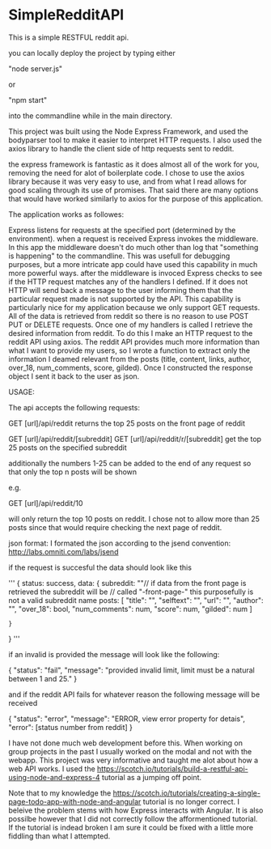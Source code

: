 # SimpleRedditAPI
This is a simple RESTFUL reddit api.

you can locally deploy the project by typing either

"node server.js"
 
 or

"npm start"

into the commandline while in the main directory.

This project was built using the Node Express Framework, and used the bodyparser tool
to make it easier to interpret HTTP requests. I also used the axios library to handle
the client side of http requests sent to reddit.

the express framework is fantastic as it does almost all of the work for you, removing
the need for alot of boilerplate code. I chose to use the axios library because it was
very easy to use, and from what I read allows for good scaling through its use of promises.
That said there are many options that would have worked similarly to axios for the purpose
of this application.

The application works as followes:

Express listens for requests at the specified port (determined by the environment). when
a request is received Express invokes the middleware. In this app the middleware doesn't
do much other than log that "something is happening" to the commandline. This was usefull
for debugging purposes, but a more intricate app could have used this capability in much
more powerful ways. after the middleware is invoced Express checks to see if the HTTP
request matches any of the handlers I defined. If it does not HTTP will send back a
message to the user informing them that the particular request made is not supported
by the API. This capability is particularly nice for my application because we only
support GET requests. All of the data is retrieved from reddit so there is no reason
to use POST PUT or DELETE requests. Once one of my handlers is called I retrieve the
desired information from reddit. To do this I make an HTTP request to the reddit API
using axios. The reddit API provides much more information than what I want to provide my
users, so I wrote a function to extract only the information I deamed relevant from the posts
(title, content, links, author, over_18, num_comments, score, gilded). Once I constructed the
response object I sent it back to the user as json.

USAGE:

The api accepts the following requests:

GET [url]/api/reddit
returns the top 25 posts on the front page of reddit

GET [url]/api/reddit/[subreddit]
GET [url]/api/reddit/r/[subreddit]
get the top 25 posts on the specified subreddit

additionally the numbers 1-25 can be added to the
end of any request so that only the top n posts will
be shown

e.g.

GET [url]/api/reddit/10

will only return the top 10 posts on reddit.
I chose not to allow more than 25 posts since that 
would require checking the next page of reddit.

json format:
I formated the json according to the jsend convention:
http://labs.omniti.com/labs/jsend

if the request is succesful the data should look like this

'''
{
    status: success,
    data: {
        subreddit: ""// if data from the front page is retrieved the subreddit will be 
                     // called "-front-page-" this purposefully is not a valid subreddit name
        posts:
            [
                "title": "",
                "selftext": "",
                "url": "",
                "author": "",
                "over_18": bool,
                "num_comments": num,
                "score": num,
                "gilded": num
            ]
        
    }
}
'''

if an invalid is provided the message will look like the following:

{
    "status": "fail",
    "message": "provided invalid limit, limit must be a natural between 1 and 25."
}

and if the reddit API fails for whatever reason the following message will be received

{
    "status": "error",
    "message": "ERROR, view error property for detais",
    "error": [status number from reddit]
}

I have not done much web development before this. When working on group projects
in the past I usually worked on the modal and not with the webapp. This project was
very informative and taught me alot about how a web API works. I used the https://scotch.io/tutorials/build-a-restful-api-using-node-and-express-4 tutorial
as a jumping off point.

Note that to my knowledge the
https://scotch.io/tutorials/creating-a-single-page-todo-app-with-node-and-angular
tutorial is no longer correct. I beleive the problem stems with how Express 
interacts with Angular. It is also possilbe however that I did not correctly follow
the afformentioned tutorial. If the tutorial is indead broken I am sure it could
be fixed with a little more fiddling than what I attempted.